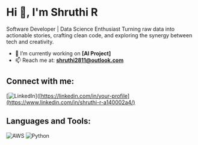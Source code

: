 # Hi 👋, I'm Shruthi R

Software Developer | Data Science Enthusiast 
Turning raw data into actionable stories, crafting clean code, and exploring the synergy between tech and creativity.

- 🔭 I’m currently working on **[AI Project]**
- 📫 Reach me at: **shruthi2811@outlook.com**

## Connect with me:
[![LinkedIn](https://img.shields.io/badge/LinkedIn-0077B5?style=for-the-badge&logo=linkedin&logoColor=white)]([https://linkedin.com/in/your-profile](https://www.linkedin.com/in/shruthi-r-a140002a4/)

## Languages and Tools:
![AWS](https://img.shields.io/badge/AWS-232F3E?style=for-the-badge&logo=amazon-aws&logoColor=white)
![Python](https://img.shields.io/badge/Python-3776AB?style=for-the-badge&logo=python&logoColor=white)

